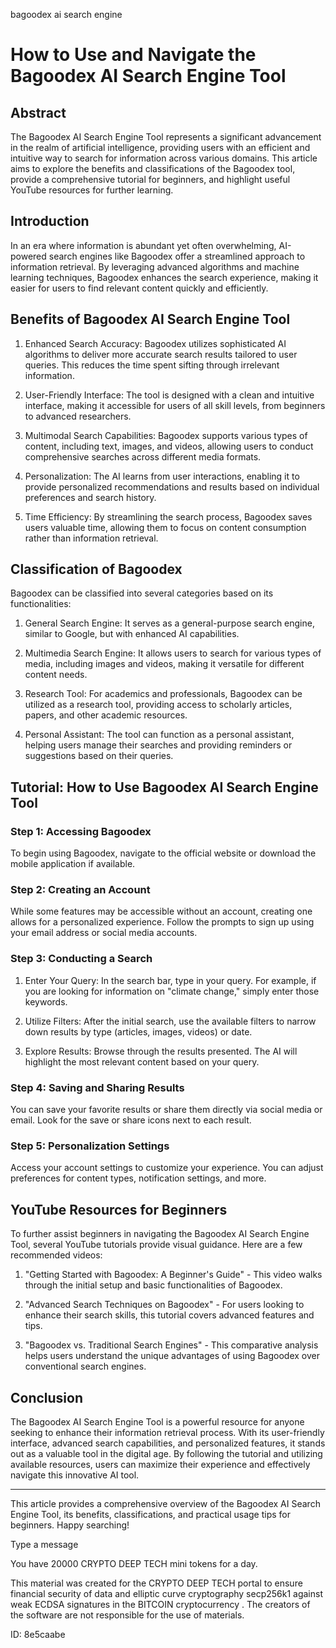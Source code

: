 bagoodex ai search engine
# How to Use and Navigate the Bagoodex AI Search Engine Tool



## Abstract



The Bagoodex AI Search Engine Tool represents a significant advancement in the realm of artificial intelligence, providing users with an efficient and intuitive way to search for information across various domains. This article aims to explore the benefits and classifications of the Bagoodex tool, provide a comprehensive tutorial for beginners, and highlight useful YouTube resources for further learning.



## Introduction



In an era where information is abundant yet often overwhelming, AI-powered search engines like Bagoodex offer a streamlined approach to information retrieval. By leveraging advanced algorithms and machine learning techniques, Bagoodex enhances the search experience, making it easier for users to find relevant content quickly and efficiently.



## Benefits of Bagoodex AI Search Engine Tool



1. Enhanced Search Accuracy: Bagoodex utilizes sophisticated AI algorithms to deliver more accurate search results tailored to user queries. This reduces the time spent sifting through irrelevant information.



2. User-Friendly Interface: The tool is designed with a clean and intuitive interface, making it accessible for users of all skill levels, from beginners to advanced researchers.



3. Multimodal Search Capabilities: Bagoodex supports various types of content, including text, images, and videos, allowing users to conduct comprehensive searches across different media formats.



4. Personalization: The AI learns from user interactions, enabling it to provide personalized recommendations and results based on individual preferences and search history.



5. Time Efficiency: By streamlining the search process, Bagoodex saves users valuable time, allowing them to focus on content consumption rather than information retrieval.



## Classification of Bagoodex



Bagoodex can be classified into several categories based on its functionalities:



1. General Search Engine: It serves as a general-purpose search engine, similar to Google, but with enhanced AI capabilities.



2. Multimedia Search Engine: It allows users to search for various types of media, including images and videos, making it versatile for different content needs.



3. Research Tool: For academics and professionals, Bagoodex can be utilized as a research tool, providing access to scholarly articles, papers, and other academic resources.



4. Personal Assistant: The tool can function as a personal assistant, helping users manage their searches and providing reminders or suggestions based on their queries.



## Tutorial: How to Use Bagoodex AI Search Engine Tool



### Step 1: Accessing Bagoodex



To begin using Bagoodex, navigate to the official website or download the mobile application if available.



### Step 2: Creating an Account



While some features may be accessible without an account, creating one allows for a personalized experience. Follow the prompts to sign up using your email address or social media accounts.



### Step 3: Conducting a Search



1. Enter Your Query: In the search bar, type in your query. For example, if you are looking for information on "climate change," simply enter those keywords.



2. Utilize Filters: After the initial search, use the available filters to narrow down results by type (articles, images, videos) or date.



3. Explore Results: Browse through the results presented. The AI will highlight the most relevant content based on your query.



### Step 4: Saving and Sharing Results



You can save your favorite results or share them directly via social media or email. Look for the save or share icons next to each result.



### Step 5: Personalization Settings



Access your account settings to customize your experience. You can adjust preferences for content types, notification settings, and more.



## YouTube Resources for Beginners



To further assist beginners in navigating the Bagoodex AI Search Engine Tool, several YouTube tutorials provide visual guidance. Here are a few recommended videos:



1. "Getting Started with Bagoodex: A Beginner's Guide" - This video walks through the initial setup and basic functionalities of Bagoodex.



2. "Advanced Search Techniques on Bagoodex" - For users looking to enhance their search skills, this tutorial covers advanced features and tips.



3. "Bagoodex vs. Traditional Search Engines" - This comparative analysis helps users understand the unique advantages of using Bagoodex over conventional search engines.



## Conclusion



The Bagoodex AI Search Engine Tool is a powerful resource for anyone seeking to enhance their information retrieval process. With its user-friendly interface, advanced search capabilities, and personalized features, it stands out as a valuable tool in the digital age. By following the tutorial and utilizing available resources, users can maximize their experience and effectively navigate this innovative AI tool.



---



This article provides a comprehensive overview of the Bagoodex AI Search Engine Tool, its benefits, classifications, and practical usage tips for beginners. Happy searching!



Type a message

You have 20000 CRYPTO DEEP TECH mini tokens for a day.


This material was created for the  CRYPTO DEEP TECH portal  to ensure financial security of data and elliptic curve cryptography  secp256k1 against weak ECDSA  signatures   in the  BITCOIN cryptocurrency . The creators of the software are not responsible for the use of materials.

 ID: 8e5caabe
